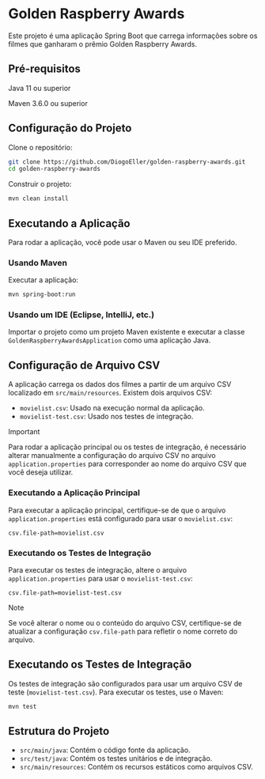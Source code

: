 # **Golden Raspberry Awards**

Este projeto é uma aplicação Spring Boot que carrega informações sobre os filmes que ganharam o prêmio Golden Raspberry Awards.

## Pré-requisitos

Java 11 ou superior

Maven 3.6.0 ou superior

## Configuração do Projeto

Clone o repositório:

```bash
git clone https://github.com/DiogoEller/golden-raspberry-awards.git
cd golden-raspberry-awards
```

Construir o projeto:

```bash
mvn clean install
```

## Executando a Aplicação

Para rodar a aplicação, você pode usar o Maven ou seu IDE preferido.

### Usando Maven

Executar a aplicação:

```bash
mvn spring-boot:run
```

### Usando um IDE (Eclipse, IntelliJ, etc.)

Importar o projeto como um projeto Maven existente e executar a classe `GoldenRaspberryAwardsApplication` como uma aplicação Java.

## Configuração de Arquivo CSV

A aplicação carrega os dados dos filmes a partir de um arquivo CSV localizado em `src/main/resources`. Existem dois arquivos CSV:

- `movielist.csv`: Usado na execução normal da aplicação.
- `movielist-test.csv`: Usado nos testes de integração.

> [!IMPORTANT]
> Para rodar a aplicação principal ou os testes de integração, é necessário alterar manualmente a configuração do arquivo CSV no arquivo `application.properties` para corresponder ao nome do arquivo CSV que você deseja utilizar.

### Executando a Aplicação Principal

Para executar a aplicação principal, certifique-se de que o arquivo `application.properties` está configurado para usar o `movielist.csv`:

```properties
csv.file-path=movielist.csv
```

### Executando os Testes de Integração

Para executar os testes de integração, altere o arquivo `application.properties` para usar o `movielist-test.csv`:

```properties
csv.file-path=movielist-test.csv
```

> [!NOTE]
>Se você alterar o nome ou o conteúdo do arquivo CSV, certifique-se de atualizar a configuração `csv.file-path` para refletir o nome correto do arquivo.

## Executando os Testes de Integração

Os testes de integração são configurados para usar um arquivo CSV de teste (`movielist-test.csv`). Para executar os testes, use o Maven:

```bash
mvn test
```

## Estrutura do Projeto

- `src/main/java`: Contém o código fonte da aplicação.
- `src/test/java`: Contém os testes unitários e de integração.
- `src/main/resources`: Contém os recursos estáticos como arquivos CSV.
